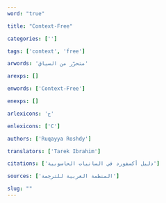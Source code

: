 ```yaml
---
word: "true"

title: "Context-Free"

categories: ['']

tags: ['context', 'free']

arwords: 'متحرّر من السياق'

arexps: []

enwords: ['Context-Free']

enexps: []

arlexicons: 'ح'

enlexicons: ['C']

authors: ['Ruqayya Roshdy']

translators: ['Tarek Ibrahim']

citations: ['دليل أكسفورد في السانيات الحاسوبية']

sources: ['المنظمة العربية للترجمة']

slug: ""
---
```


